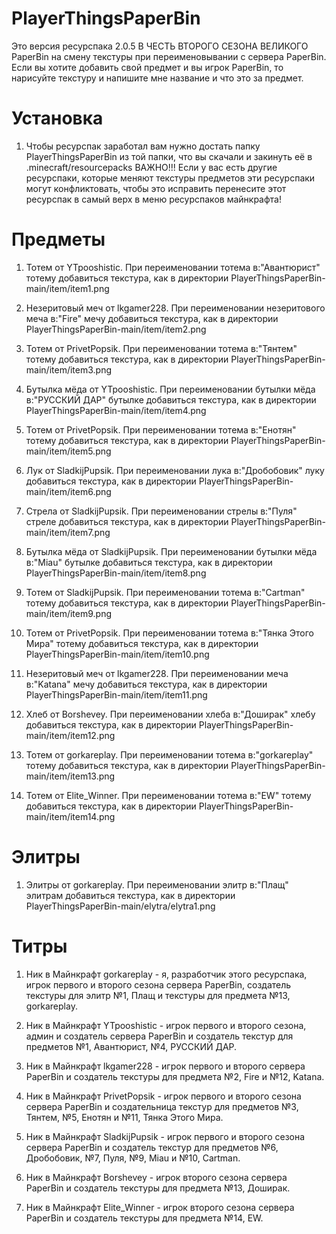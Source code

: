 # PlayerThingsPaperBin
 Это версия ресурспака 2.0.5 В ЧЕСТЬ ВТОРОГО СЕЗОНА ВЕЛИКОГО PaperBin на смену текстуры при переименовывании с сервера PaperBin. Если вы хотите добавить свой предмет и вы игрок PaperBin, то нарисуйте текстуру и напишите мне название и что это за предмет.

# Установка
 1. Чтобы ресурспак заработал вам нужно достать папку PlayerThingsPaperBin из той папки, что вы скачали и закинуть её в .minecraft/resourcepacks ВАЖНО!!! Если у вас есть другие ресурспаки, которые меняют текстуры предметов эти ресурспаки могут конфликтовать, чтобы это исправить перенесите этот ресурспак в самый верх в меню ресурспаков майнкрафта!

# Предметы
 1. Тотем от YTpooshistic. При переименовании тотема в:"Авантюрист" тотему добавиться текстура, как в директории PlayerThingsPaperBin-main/item/item1.png

 2. Незеритовый меч от lkgamer228. При переименовании незеритового меча в:"Fire" мечу добавиться текстура, как в директории PlayerThingsPaperBin-main/item/item2.png

 3. Тотем от PrivetPopsik. При переименовании тотема в:"Тянтем" тотему добавиться текстура, как в директории PlayerThingsPaperBin-main/item/item3.png

 4. Бутылка мёда от YTpooshistic. При переименовании бутылки мёда в:"РУССКИЙ ДАР" бутылке добавиться текстура, как в директории PlayerThingsPaperBin-main/item/item4.png

 5. Тотем от PrivetPopsik. При переименовании тотема в:"Енотян" тотему добавиться текстура, как в директории PlayerThingsPaperBin-main/item/item5.png

 6. Лук от SladkijPupsik. При переименовании лука в:"Дробобовик" луку добавиться текстура, как в директории PlayerThingsPaperBin-main/item/item6.png

 7. Стрела от SladkijPupsik. При переименовании стрелы в:"Пуля" стреле добавиться текстура, как в директории PlayerThingsPaperBin-main/item/item7.png

 8. Бутылка мёда от SladkijPupsik. При переименовании бутылки мёда в:"Miau" бутылке добавиться текстура, как в директории PlayerThingsPaperBin-main/item/item8.png

 9. Тотем от SladkijPupsik. При переименовании тотема в:"Cartman" тотему добавиться текстура, как в директории PlayerThingsPaperBin-main/item/item9.png

 10. Тотем от PrivetPopsik. При переименовании тотема в:"Тянка Этого Мира" тотему добавиться текстура, как в директории PlayerThingsPaperBin-main/item/item10.png

 11. Незеритовый меч от lkgamer228. При переименовании меча в:"Katana" мечу добавиться текстура, как в директории PlayerThingsPaperBin-main/item/item11.png

 12. Хлеб от Borshevey. При переименовании хлеба в:"Доширак" хлебу добавиться текстура, как в директории PlayerThingsPaperBin-main/item/item12.png

 13. Тотем от gorkareplay. При переименовании тотема в:"gorkareplay" тотему добавиться текстура, как в директории PlayerThingsPaperBin-main/item/item13.png

 14. Тотем от Elite_Winner. При переименовании тотема в:"EW" тотему добавиться текстура, как в директории PlayerThingsPaperBin-main/item/item14.png

# Элитры
 1. Элитры от gorkareplay. При переименовании элитр в:"Плащ" элитрам добавиться текстура, как в директории PlayerThingsPaperBin-main/elytra/elytra1.png

# Титры
 1. Ник в Майнкрафт gorkareplay - я, разработчик этого ресурспака, игрок первого и второго сезона сервера PaperBin, создатель текстуры для элитр №1, Плащ и текстуры для предмета №13, gorkareplay.
 
 2. Ник в Майнкрафт YTpooshistic - игрок первого и второго сезона, админ и создатель сервера PaperBin и создатель текстур для предметов №1, Авантюрист, №4, РУССКИЙ ДАР.

 3. Ник в Майнкрафт lkgamer228 - игрок первого и второго сервера PaperBin и создатель текстуры для предмета №2, Fire и №12, Katana.

 4. Ник в Майнкрафт PrivetPopsik - игрок первого и второго сезона сервера PaperBin и создательница текстур для предметов №3, Тянтем, №5, Енотян и №11, Тянка Этого Мира.

 5. Ник в Майнкрафт SladkijPupsik - игрок первого и второго сезона сервера PaperBin и создатель текстур для предметов №6, Дробобовик, №7, Пуля, №9, Miau и №10, Cartman.

 6. Ник в Майнкрафт Borshevey - игрок второго сезона сервера PaperBin и создатель текстуры для предмета №13, Доширак.

 7. Ник в Майнкрафт Elite_Winner - игрок второго сезона сервера PaperBin и создатель текстуры для предмета №14, EW.